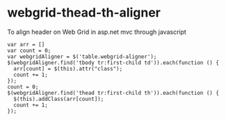 # webgrid-thead-th-aligner
To align header on Web Grid in asp.net mvc through javascript

```
var arr = []
var count = 0;
var webgridAligner = $('table.webgrid-aligner');
$(webgridAligner.find('tbody tr:first-child td')).each(function () {
  arr[count] = $(this).attr("class");
  count += 1;
});
count = 0;
$(webgridAligner.find('thead tr:first-child th')).each(function () {
  $(this).addClass(arr[count]);
  count += 1;
});
```
